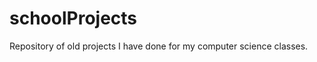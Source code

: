 schoolProjects
==============

Repository of old projects I have done for my computer science classes.
